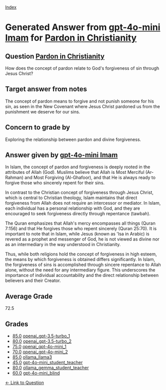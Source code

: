 
[Index](../../../index.md)
# Generated Answer from [gpt-4o-mini Imam](../../answering_models/gpt-4o-mini_Imam.md) for [Pardon in Christianity](../../questions/Pardon_in_Christianity.md)

## Question [Pardon in Christianity](../../questions/Pardon_in_Christianity.md)
How does the concept of pardon relate to God's forgiveness of sin through Jesus Christ?

## Target answer from notes
The concept of pardon means to forgive and not punish someone for his sin, as seen in the New Covenant where Jesus Christ pardoned us from the punishment we deserve for our sins.

## Concern to grade by
Exploring the relationship between pardon and divine forgiveness.

## Answer given by [gpt-4o-mini Imam](../../answering_models/gpt-4o-mini_Imam.md)
In Islam, the concept of pardon and forgiveness is deeply rooted in the attributes of Allah (God). Muslims believe that Allah is Most Merciful (Ar-Rahman) and Most Forgiving (Al-Ghafoor), and that He is always ready to forgive those who sincerely repent for their sins. 

In contrast to the Christian concept of forgiveness through Jesus Christ, which is central to Christian theology, Islam maintains that direct forgiveness from Allah does not require an intercessor or mediator. In Islam, each individual has a personal relationship with God, and they are encouraged to seek forgiveness directly through repentance (tawbah).

The Quran emphasizes that Allah's mercy encompasses all things (Quran 7:156) and that He forgives those who repent sincerely (Quran 25:70). It is important to note that in Islam, while Jesus (known as 'Isa in Arabic) is revered as a prophet and messenger of God, he is not viewed as divine nor as an intermediary in the way understood in Christianity. 

Thus, while both religions hold the concept of forgiveness in high esteem, the means by which forgiveness is obtained differs significantly. In Islam, the forgiveness of sins is accomplished through sincere repentance to Allah alone, without the need for any intermediary figure. This underscores the importance of individual accountability and the direct relationship between believers and their Creator.

## Average Grade
72.5

## Grades
 * [85.0](./Pardon_in_Christianity_grades/openai_gpt-3.5-turbo_1.md) [openai_gpt-3.5-turbo_1](../../grading_models/openai_gpt-3.5-turbo_1.md)
 * [80.0](./Pardon_in_Christianity_grades/openai_gpt-3.5-turbo_2.md) [openai_gpt-3.5-turbo_2](../../grading_models/openai_gpt-3.5-turbo_2.md)
 * [75.0](./Pardon_in_Christianity_grades/openai_gpt-4o-mini_1.md) [openai_gpt-4o-mini_1](../../grading_models/openai_gpt-4o-mini_1.md)
 * [70.0](./Pardon_in_Christianity_grades/openai_gpt-4o-mini_2.md) [openai_gpt-4o-mini_2](../../grading_models/openai_gpt-4o-mini_2.md)
 * [85.0](./Pardon_in_Christianity_grades/ollama_llama3.md) [ollama_llama3](../../grading_models/ollama_llama3.md)
 * [45.0](./Pardon_in_Christianity_grades/gpt-4o-mini_student_teacher.md) [gpt-4o-mini_student_teacher](../../grading_models/gpt-4o-mini_student_teacher.md)
 * [80.0](./Pardon_in_Christianity_grades/ollama_gemma_student_teacher.md) [ollama_gemma_student_teacher](../../grading_models/ollama_gemma_student_teacher.md)
 * [60.0](./Pardon_in_Christianity_grades/gpt-4o-mini_blind.md) [gpt-4o-mini_blind](../../grading_models/gpt-4o-mini_blind.md)

[&lt;- Link to Question](../../questions/Pardon_in_Christianity.md)
